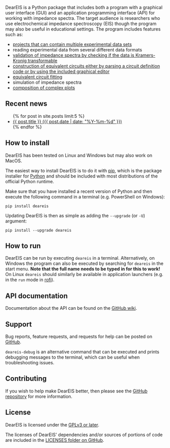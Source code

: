 DearEIS is a Python package that includes both a program with a graphical user interface (GUI) and an application programming interface (API) for working with impedance spectra.
The target audience is researchers who use electrochemical impedance spectroscopy (EIS) though the program may also be useful in educational settings.
The program includes features such as:

- [projects that can contain multiple experimental data sets](assets/images/example-projects.gif)
- reading experimental data from several different data formats
- [validation of impedance spectra by checking if the data is Kramers-Kronig transformable](assets/images/example-kramers-kronig.gif)
- [construction of equivalent circuits either by parsing a circuit definition code or by using the included graphical editor](assets/images/example-circuit-editor.gif)
- [equivalent circuit fitting](assets/images/example-fitting.gif)
- simulation of impedance spectra
- [composition of complex plots](assets/images/example-plotting.gif)


## Recent news

<ul>
  {% for post in site.posts limit:5 %}
    <li>
      <a href="{{ site.baseurl }}{{ post.url }}">{{ post.title }} ({{ post.date | date: "%Y-%m-%d" }})</a>
    </li>
  {% endfor %}
</ul>


## How to install

DearEIS has been tested on Linux and Windows but may also work on MacOS.

The easiest way to install DearEIS is to do it with [pip](https://pip.pypa.io/en/stable/), which is the package installer for [Python](https://www.python.org/) and should be included with most distributions of the official Python runtime.

Make sure that you have installed a recent version of Python and then execute the following command in a terminal (e.g. PowerShell on Windows):

```
pip install deareis
```

Updating DearEIS is then as simple as adding the `--upgrade` (or `-U`) argument:

```
pip install --upgrade deareis
```


## How to run

DearEIS can be run by executing `deareis` in a terminal.
Alternatively, on Windows the program can also be executed by searching for `deareis` in the start menu.
**Note that the full name needs to be typed in for this to work!**
On Linux `deareis` should similarly be available in application launchers (e.g. in the `run` mode in [rofi](https://github.com/davatorium/rofi)).


## API documentation

Documentation about the API can be found on the [GitHub wiki](https://github.com/vyrjana/DearEIS/wiki).


## Support

Bug reports, feature requests, and requests for help can be posted on [GitHub](https://github.com/vyrjana/DearEIS/issues).

`deareis-debug` is an alternative command that can be executed and prints debugging messages to the terminal, which can be useful when troubleshooting issues.


## Contributing

If you wish to help make DearEIS better, then please see the [GitHub repository](https://github.com/vyrjana/DearEIS) for more information.


## License

DearEIS is licensed under the [GPLv3 or later](https://www.gnu.org/licenses/gpl-3.0.html).

The licenses of DearEIS' dependencies and/or sources of portions of code are included in the [LICENSES folder on GitHub](https://github.com/vyrjana/DearEIS/tree/main/LICENSES).
